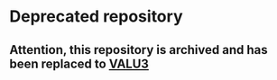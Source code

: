
# Deprecated repository

## Attention, this repository is archived and has been replaced to [VALU3](https://github.com/purp-lang/valu3)
